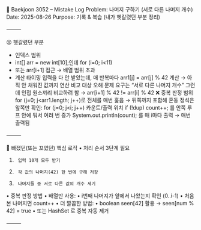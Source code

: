 📌 Baekjoon 3052 – Mistake Log
Problem: 나머지 구하기 (서로 다른 나머지 개수)
Date: 2025-08-26
Purpose: 기록 & 복습 (내가 헷갈렸던 부분 정리)

⸻

😵 헷갈렸던 부분

- 인덱스 범위
- int[] arr = new int[10];인데 for (i=0; i<11)
- 또는 arr[i+1] 접근 → 배열 범위 초과
- 계산 타이밍
   입력을 다 안 받았는데, 매 반복마다 arr1[j] = arr[j] % 42 계산 → 아직 안 채워진 값까지 연산
   비교 대상 오해
   문제 요구는 “서로 다른 나머지 개수”
   그런데 인접 원소끼리 비교하려 함 → arr[i+1] % 42 != arr[i] % 42 ❌
   중복 판정 범위
   for (j=0; j<arr1.length; j++)로 전체를 매번 훑음 → 뒤쪽까지 포함해 혼동
   정석은 앞쪽만 확인: for (j=0; j<i; j++)
   카운트/출력 위치
   if (!dup) count++; 를 안쪽 루프 안에 둬서 여러 번 증가
   System.out.println(count); 를 매 i마다 출력 → 매번 출력됨

⸻

🧩 빠졌던(또는 꼬였던) 핵심 로직
• 처리 순서 3단계 필요

1.      입력 10개 모두 받기
2.      각 값의 나머지(42) 한 번에 구해 저장
3.      나머지들 중 서로 다른 값의 개수 세기

• 중복 판정 방법
• 배열만 사용:
• i번째 나머지가 앞에서 나왔는지 확인 (0..i-1)
• 처음 본 나머지면 count++
• 더 깔끔한 방법:
• boolean seen[42] 활용 → seen[num % 42] = true
• 또는 HashSet<Integer> 로 중복 자동 제거

⸻
